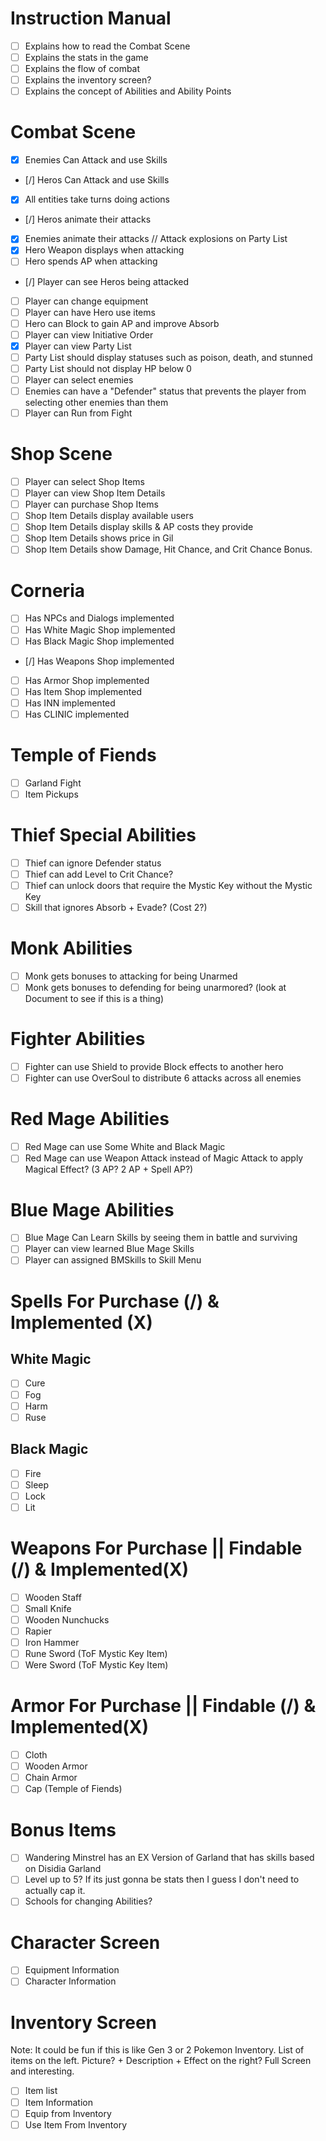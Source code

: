 # Instruction Manual

- [ ] Explains how to read the Combat Scene
- [ ] Explains the stats in the game
- [ ] Explains the flow of combat
- [ ] Explains the inventory screen?
- [ ] Explains the concept of Abilities and Ability Points

# Combat Scene

- [X] Enemies Can Attack and use Skills
- [/] Heros Can Attack and use Skills
- [X] All entities take turns doing actions
- [/] Heros animate their attacks
- [X] Enemies animate their attacks // Attack explosions on Party List
- [X] Hero Weapon displays when attacking
- [ ] Hero spends AP when attacking
- [/] Player can see Heros being attacked
- [ ] Player can change equipment
- [ ] Player can have Hero use items
- [ ] Hero can Block to gain AP and improve Absorb
- [ ] Player can view Initiative Order
- [X] Player can view Party List
- [ ] Party List should display statuses such as poison, death, and stunned
- [ ] Party List should not display HP below 0
- [ ] Player can select enemies
- [ ] Enemies can have a "Defender" status that prevents the player from selecting other enemies than them
- [ ] Player can Run from Fight

# Shop Scene

- [ ] Player can select Shop Items
- [ ] Player can view Shop Item Details
- [ ] Player can purchase Shop Items
- [ ] Shop Item Details display available users
- [ ] Shop Item Details display skills & AP costs they provide
- [ ] Shop Item Details shows price in Gil
- [ ] Shop Item Details show Damage, Hit Chance, and Crit Chance Bonus.

# Corneria

- [ ] Has NPCs and Dialogs implemented
- [ ] Has White Magic Shop implemented
- [ ] Has Black Magic Shop implemented
- [/] Has Weapons Shop implemented
- [ ] Has Armor Shop implemented
- [ ] Has Item Shop implemented
- [ ] Has INN implemented
- [ ] Has CLINIC implemented

# Temple of Fiends

- [ ] Garland Fight
- [ ] Item Pickups

# Thief Special Abilities

- [ ] Thief can ignore Defender status
- [ ] Thief can add Level to Crit Chance?
- [ ] Thief can unlock doors that require the Mystic Key without the Mystic Key
- [ ] Skill that ignores Absorb + Evade? (Cost 2?)

# Monk Abilities

- [ ] Monk gets bonuses to attacking for being Unarmed
- [ ] Monk gets bonuses to defending for being unarmored? (look at Document to see if this is a thing)

# Fighter Abilities

- [ ] Fighter can use Shield to provide Block effects to another hero
- [ ] Fighter can use OverSoul to distribute 6 attacks across all enemies

# Red Mage Abilities

- [ ] Red Mage can use Some White and Black Magic
- [ ] Red Mage can use Weapon Attack instead of Magic Attack to apply Magical Effect? (3 AP? 2 AP + Spell AP?)

# Blue Mage Abilities

- [ ] Blue Mage Can Learn Skills by seeing them in battle and surviving
- [ ] Player can view learned Blue Mage Skills
- [ ] Player can assigned BMSkills to Skill Menu

# Spells For Purchase (/) & Implemented (X)

## White Magic

- [ ] Cure
- [ ] Fog
- [ ] Harm
- [ ] Ruse

## Black Magic

- [ ] Fire
- [ ] Sleep
- [ ] Lock
- [ ] Lit

# Weapons For Purchase || Findable (/) & Implemented(X)

- [ ] Wooden Staff
- [ ] Small Knife
- [ ] Wooden Nunchucks
- [ ] Rapier
- [ ] Iron Hammer
- [ ] Rune Sword (ToF Mystic Key Item)
- [ ] Were Sword (ToF Mystic Key Item)

# Armor For Purchase || Findable (/) & Implemented(X)

- [ ] Cloth
- [ ] Wooden Armor
- [ ] Chain Armor
- [ ] Cap (Temple of Fiends)

# Bonus Items

- [ ] Wandering Minstrel has an EX Version of Garland that has skills based on Disidia Garland
- [ ] Level up to 5? If its just gonna be stats then I guess I don't need to actually cap it.
- [ ] Schools for changing Abilities?

# Character Screen

- [ ] Equipment Information
- [ ] Character Information

# Inventory Screen

Note: It could be fun if this is like Gen 3 or 2 Pokemon Inventory. List of items on the left. Picture? + Description + Effect on the right? Full Screen and interesting.

- [ ] Item list
- [ ] Item Information
- [ ] Equip from Inventory
- [ ] Use Item From Inventory